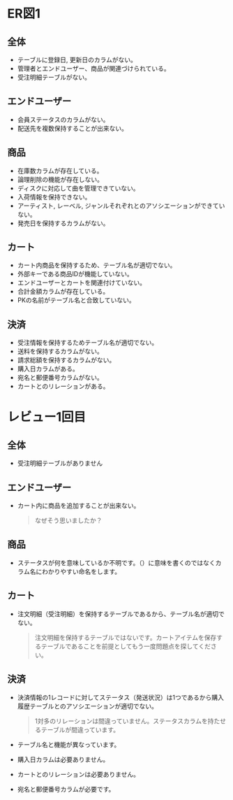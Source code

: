 # ER図1
## 全体
- テーブルに登録日, 更新日のカラムがない。
- 管理者とエンドユーザー、商品が関連づけられている。
- 受注明細テーブルがない。

## エンドユーザー
- 会員ステータスのカラムがない。
- 配送先を複数保持することが出来ない。

## 商品
- 在庫数カラムが存在している。
- 論理削除の機能が存在しない。
- ディスクに対応して曲を管理できていない。
- 入荷情報を保持できない。
- アーティスト, レーベル, ジャンルそれぞれとのアソシエーションができていない。
- 発売日を保持するカラムがない。

## カート
- カート内商品を保持するため、テーブル名が適切でない。
- 外部キーである商品IDが機能していない。
- エンドユーザーとカートを関連付けていない。
- 合計金額カラムが存在している。
- PKの名前がテーブル名と合致していない。

## 決済
- 受注情報を保持するためテーブル名が適切でない。
- 送料を保持するカラムがない。
- 請求総額を保持するカラムがない。
- 購入日カラムがある。
- 宛名と郵便番号カラムがない。
- カートとのリレーションがある。


# レビュー1回目

## 全体
- 受注明細テーブルがありません

## エンドユーザー
- カート内に商品を追加することが出来ない。
  > なぜそう思いましたか？
  
## 商品
- ステータスが何を意味しているか不明です。（）に意味を書くのではなくカラム名にわかりやすい命名をします。

## カート
- 注文明細（受注明細）を保持するテーブルであるから、テーブル名が適切でない。
  > 注文明細を保持するテーブルではないです。カートアイテムを保存するテーブルであることを前提としてもう一度問題点を探してください。

## 決済
- 決済情報の1レコードに対してステータス（発送状況）は1つであるから購入履歴テーブルとのアソシエーションが適切でない。
  > 1対多のリレーションは間違っていません。ステータスカラムを持たせるテーブルが間違っています。

- テーブル名と機能が異なっています。
- 購入日カラムは必要ありません。
- カートとのリレーションは必要ありません。
- 宛名と郵便番号カラムが必要です。
